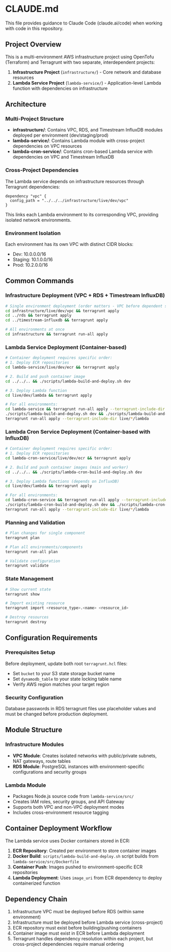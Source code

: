 # CLAUDE.md

This file provides guidance to Claude Code (claude.ai/code) when working with code in this repository.

## Project Overview

This is a multi-environment AWS infrastructure project using OpenTofu (Terraform) and Terragrunt with two separate, interdependent projects:

1. **Infrastructure Project** (`infrastructure/`) - Core network and database resources
2. **Lambda Service Project** (`lambda-service/`) - Application-level Lambda function with dependencies on infrastructure

## Architecture

### Multi-Project Structure
- **infrastructure/**: Contains VPC, RDS, and Timestream InfluxDB modules deployed per environment (dev/staging/prod)
- **lambda-service/**: Contains Lambda module with cross-project dependencies on VPC resources
- **lambda-cron-service/**: Contains cron-based Lambda service with dependencies on VPC and Timestream InfluxDB

### Cross-Project Dependencies 
The Lambda service depends on infrastructure resources through Terragrunt dependencies:
```hcl
dependency "vpc" {
  config_path = "../../../infrastructure/live/dev/vpc"
}
```
This links each Lambda environment to its corresponding VPC, providing isolated network environments.

### Environment Isolation
Each environment has its own VPC with distinct CIDR blocks:
- Dev: 10.0.0.0/16 
- Staging: 10.1.0.0/16
- Prod: 10.2.0.0/16

## Common Commands

### Infrastructure Deployment (VPC + RDS + Timestream InfluxDB)
```bash
# Single environment deployment (order matters - VPC before dependent services)
cd infrastructure/live/dev/vpc && terragrunt apply
cd ../rds && terragrunt apply
cd ../timestream-influxdb && terragrunt apply

# All environments at once
cd infrastructure && terragrunt run-all apply
```

### Lambda Service Deployment (Container-based)
```bash
# Container deployment requires specific order:
# 1. Deploy ECR repositories
cd lambda-service/live/dev/ecr && terragrunt apply

# 2. Build and push container image
cd ../../.. && ./scripts/lambda-build-and-deploy.sh dev

# 3. Deploy Lambda function
cd live/dev/lambda && terragrunt apply

# For all environments:
cd lambda-service && terragrunt run-all apply --terragrunt-include-dir live/*/ecr
./scripts/lambda-build-and-deploy.sh dev && ./scripts/lambda-build-and-deploy.sh staging && ./scripts/lambda-build-and-deploy.sh prod
terragrunt run-all apply --terragrunt-include-dir live/*/lambda
```

### Lambda Cron Service Deployment (Container-based with InfluxDB)
```bash
# Container deployment requires specific order:
# 1. Deploy ECR repositories
cd lambda-cron-service/live/dev/ecr && terragrunt apply

# 2. Build and push container images (main and worker)
cd ../../.. && ./scripts/lambda-cron-build-and-deploy.sh dev

# 3. Deploy Lambda functions (depends on InfluxDB)
cd live/dev/lambda && terragrunt apply

# For all environments:
cd lambda-cron-service && terragrunt run-all apply --terragrunt-include-dir live/*/ecr
./scripts/lambda-cron-build-and-deploy.sh dev && ./scripts/lambda-cron-build-and-deploy.sh staging && ./scripts/lambda-cron-build-and-deploy.sh prod
terragrunt run-all apply --terragrunt-include-dir live/*/lambda
```

### Planning and Validation
```bash
# Plan changes for single component
terragrunt plan

# Plan all environments/components
terragrunt run-all plan

# Validate configuration
terragrunt validate
```

### State Management
```bash
# Show current state
terragrunt show

# Import existing resource
terragrunt import <resource_type>.<name> <resource_id>

# Destroy resources
terragrunt destroy
```

## Configuration Requirements

### Prerequisites Setup
Before deployment, update both root `terragrunt.hcl` files:
- Set `bucket` to your S3 state storage bucket name
- Set `dynamodb_table` to your state locking table name  
- Verify AWS region matches your target region

### Security Configuration
Database passwords in RDS terragrunt files use placeholder values and must be changed before production deployment.

## Module Structure

### Infrastructure Modules
- **VPC Module**: Creates isolated networks with public/private subnets, NAT gateways, route tables
- **RDS Module**: PostgreSQL instances with environment-specific configurations and security groups

### Lambda Module  
- Packages Node.js source code from `lambda-service/src/`
- Creates IAM roles, security groups, and API Gateway
- Supports both VPC and non-VPC deployment modes
- Includes cross-environment resource tagging

## Container Deployment Workflow
The Lambda service uses Docker containers stored in ECR:
1. **ECR Repository**: Created per environment to store container images
2. **Docker Build**: `scripts/lambda-build-and-deploy.sh` script builds from `lambda-service/src/Dockerfile`
3. **Container Push**: Images pushed to environment-specific ECR repositories
4. **Lambda Deployment**: Uses `image_uri` from ECR dependency to deploy containerized function

## Dependency Chain
1. Infrastructure VPC must be deployed before RDS (within same environment)
2. Infrastructure must be deployed before Lambda service (cross-project)
3. ECR repository must exist before building/pushing containers
4. Container image must exist in ECR before Lambda deployment
5. Terragrunt handles dependency resolution within each project, but cross-project dependencies require manual ordering